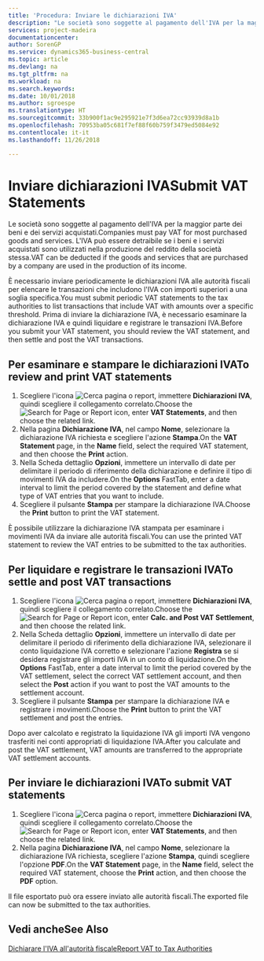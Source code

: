 ```yaml
---
title: 'Procedura: Inviare le dichiarazioni IVA'
description: "Le società sono soggette al pagamento dell'IVA per la maggior parte dei beni e dei servizi acquistati. L'IVA può essere detraibile se i beni e i servizi acquistati sono utilizzati nella produzione del reddito della società stessa."
services: project-madeira
documentationcenter: 
author: SorenGP
ms.service: dynamics365-business-central
ms.topic: article
ms.devlang: na
ms.tgt_pltfrm: na
ms.workload: na
ms.search.keywords: 
ms.date: 10/01/2018
ms.author: sgroespe
ms.translationtype: HT
ms.sourcegitcommit: 33b900f1ac9e295921e7f3d6ea72cc93939d8a1b
ms.openlocfilehash: 70953ba05c681f7ef88f60b759f3479ed5084e92
ms.contentlocale: it-it
ms.lasthandoff: 11/26/2018

---
```

# <a name="submit-vat-statements"></a><span data-ttu-id="c3ed2-104">Inviare dichiarazioni IVA</span><span class="sxs-lookup"><span data-stu-id="c3ed2-104">Submit VAT Statements</span></span>
<span data-ttu-id="c3ed2-105">Le società sono soggette al pagamento dell'IVA per la maggior parte dei beni e dei servizi acquistati.</span><span class="sxs-lookup"><span data-stu-id="c3ed2-105">Companies must pay VAT for most purchased goods and services.</span></span> <span data-ttu-id="c3ed2-106">L'IVA può essere detraibile se i beni e i servizi acquistati sono utilizzati nella produzione del reddito della società stessa.</span><span class="sxs-lookup"><span data-stu-id="c3ed2-106">VAT can be deducted if the goods and services that are purchased by a company are used in the production of its income.</span></span>  

<span data-ttu-id="c3ed2-107">È necessario inviare periodicamente le dichiarazioni IVA alle autorità fiscali per elencare le transazioni che includono l'IVA con importi superiori a una soglia specifica.</span><span class="sxs-lookup"><span data-stu-id="c3ed2-107">You must submit periodic VAT statements to the tax authorities to list transactions that include VAT with amounts over a specific threshold.</span></span> <span data-ttu-id="c3ed2-108">Prima di inviare la dichiarazione IVA, è necessario esaminare la dichiarazione IVA e quindi liquidare e registrare le transazioni IVA.</span><span class="sxs-lookup"><span data-stu-id="c3ed2-108">Before you submit your VAT statement, you should review the VAT statement, and then settle and post the VAT transactions.</span></span>  

## <a name="to-review-and-print-vat-statements"></a><span data-ttu-id="c3ed2-109">Per esaminare e stampare le dichiarazioni IVA</span><span class="sxs-lookup"><span data-stu-id="c3ed2-109">To review and print VAT statements</span></span>  

1.  <span data-ttu-id="c3ed2-110">Scegliere l'icona ![Cerca pagina o report](../../media/ui-search/search_small.png "Cerca pagina o report"), immettere **Dichiarazioni IVA**, quindi scegliere il collegamento correlato.</span><span class="sxs-lookup"><span data-stu-id="c3ed2-110">Choose the ![Search for Page or Report](../../media/ui-search/search_small.png "Search for Page or Report icon") icon, enter **VAT Statements**, and then choose the related link.</span></span>  
2.  <span data-ttu-id="c3ed2-111">Nella pagina **Dichiarazione IVA**, nel campo **Nome**, selezionare la dichiarazione IVA richiesta e scegliere l'azione **Stampa**.</span><span class="sxs-lookup"><span data-stu-id="c3ed2-111">On the **VAT Statement** page, in the **Name** field, select the required VAT statement, and then choose the **Print** action.</span></span>  
3.  <span data-ttu-id="c3ed2-112">Nella Scheda dettaglio **Opzioni**, immettere un intervallo di date per delimitare il periodo di riferimento della dichiarazione e definire il tipo di movimenti IVA da includere.</span><span class="sxs-lookup"><span data-stu-id="c3ed2-112">On the **Options** FastTab, enter a date interval to limit the period covered by the statement and define what type of VAT entries that you want to include.</span></span>  
4.  <span data-ttu-id="c3ed2-113">Scegliere il pulsante **Stampa** per stampare la dichiarazione IVA.</span><span class="sxs-lookup"><span data-stu-id="c3ed2-113">Choose the **Print** button to print the VAT statement.</span></span>  

<span data-ttu-id="c3ed2-114">È possibile utilizzare la dichiarazione IVA stampata per esaminare i movimenti IVA da inviare alle autorità fiscali.</span><span class="sxs-lookup"><span data-stu-id="c3ed2-114">You can use the printed VAT statement to review the VAT entries to be submitted to the tax authorities.</span></span>  

## <a name="to-settle-and-post-vat-transactions"></a><span data-ttu-id="c3ed2-115">Per liquidare e registrare le transazioni IVA</span><span class="sxs-lookup"><span data-stu-id="c3ed2-115">To settle and post VAT transactions</span></span>  

1.  <span data-ttu-id="c3ed2-116">Scegliere l'icona ![Cerca pagina o report](../../media/ui-search/search_small.png "Cerca pagina o report"), immettere **Dichiarazioni IVA**, quindi scegliere il collegamento correlato.</span><span class="sxs-lookup"><span data-stu-id="c3ed2-116">Choose the ![Search for Page or Report](../../media/ui-search/search_small.png "Search for Page or Report icon") icon, enter **Calc. and Post VAT Settlement**, and then choose the related link.</span></span>  
2.  <span data-ttu-id="c3ed2-117">Nella Scheda dettaglio **Opzioni**, immettere un intervallo di date per delimitare il periodo di riferimento della dichiarazione IVA, selezionare il conto liquidazione IVA corretto e selezionare l'azione **Registra** se si desidera registrare gli importi IVA in un conto di liquidazione.</span><span class="sxs-lookup"><span data-stu-id="c3ed2-117">On the **Options** FastTab, enter a date interval to limit the period covered by the VAT settlement, select the correct VAT settlement account, and then select the **Post** action if you want to post the VAT amounts to the settlement account.</span></span>  
3.  <span data-ttu-id="c3ed2-118">Scegliere il pulsante **Stampa** per stampare la dichiarazione IVA e registrare i movimenti.</span><span class="sxs-lookup"><span data-stu-id="c3ed2-118">Choose the **Print** button to print the VAT settlement and post the entries.</span></span>  

<span data-ttu-id="c3ed2-119">Dopo aver calcolato e registrato la liquidazione IVA gli importi IVA vengono trasferiti nei conti appropriati di liquidazione IVA.</span><span class="sxs-lookup"><span data-stu-id="c3ed2-119">After you calculate and post the VAT settlement, VAT amounts are transferred to the appropriate VAT settlement accounts.</span></span>  

## <a name="to-submit-vat-statements"></a><span data-ttu-id="c3ed2-120">Per inviare le dichiarazioni IVA</span><span class="sxs-lookup"><span data-stu-id="c3ed2-120">To submit VAT statements</span></span>  

1.  <span data-ttu-id="c3ed2-121">Scegliere l'icona ![Cerca pagina o report](../../media/ui-search/search_small.png "Cerca pagina o report"), immettere **Dichiarazioni IVA**, quindi scegliere il collegamento correlato.</span><span class="sxs-lookup"><span data-stu-id="c3ed2-121">Choose the ![Search for Page or Report](../../media/ui-search/search_small.png "Search for Page or Report icon") icon, enter **VAT Statements**, and then choose the related link.</span></span>  
2.  <span data-ttu-id="c3ed2-122">Nella pagina **Dichiarazione IVA**, nel campo **Nome**, selezionare la dichiarazione IVA richiesta, scegliere l'azione **Stampa**, quindi scegliere l'opzione **PDF**.</span><span class="sxs-lookup"><span data-stu-id="c3ed2-122">On the **VAT Statement** page, in the **Name** field, select the required VAT statement, choose the **Print** action, and then choose the **PDF** option.</span></span>  

<span data-ttu-id="c3ed2-123">Il file esportato può ora essere inviato alle autorità fiscali.</span><span class="sxs-lookup"><span data-stu-id="c3ed2-123">The exported file can now be submitted to the tax authorities.</span></span>  

## <a name="see-also"></a><span data-ttu-id="c3ed2-124">Vedi anche</span><span class="sxs-lookup"><span data-stu-id="c3ed2-124">See Also</span></span>  
 [<span data-ttu-id="c3ed2-125">Dichiarare l'IVA all'autorità fiscale</span><span class="sxs-lookup"><span data-stu-id="c3ed2-125">Report VAT to Tax Authorities</span></span>](../../finance-how-report-vat.md)

